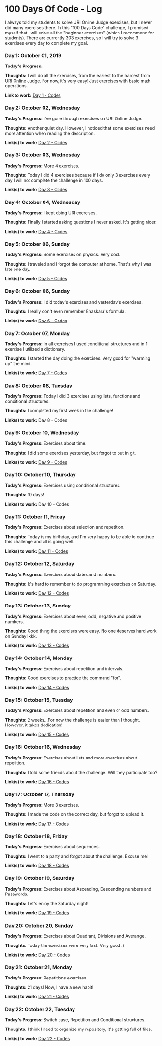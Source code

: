 # 100 Days Of Code - Log

I always told my students to solve URI Online Judge exercises, but I never did many exercises there. In this "100 Days Code" challenge, I promised myself that I will solve all the "beginner exercises" (which I recommend for students). There are currently 303 exercises, so I will try to solve 3 exercises every day to complete my goal.

### Day 1: October 01, 2019

**Today's Progress:** 

**Thoughts:** I will do all the exercises, from the easiest to the hardest from URI Online Judge. For now, it's very easy! Just exercises with basic math operations.

**Link to work:** 
[Day 1 - Codes](https://github.com/marciosaraiva/Source-Codes-100-days-code/blob/master/Day1.ipynb)

### Day 2: October 02, Wednesday

**Today's Progress:** I've gone through exercises on URI Online Judge.

**Thoughts:** Another quiet day. However, I noticed that some exercises need more attention when reading the description.

**Link(s) to work:**
[Day 2 - Codes](https://github.com/marciosaraiva/Source-Codes-100-days-code/blob/master/Day2.ipynb)


### Day 3: October 03, Wednesday

**Today's Progress:** More 4 exercises.

**Thoughts:** Today I did 4 exercises because if I do only 3 exercises every day I will not complete the challenge in 100 days.

**Link(s) to work:**
[Day 3 - Codes](https://github.com/marciosaraiva/Source-Codes-100-days-code/blob/master/Day3.ipynb)

### Day 4: October 04, Wednesday

**Today's Progress:** I kept doing URI exercises.

**Thoughts:** Finally I started asking questions I never asked. It's getting nicer.

**Link(s) to work:**
[Day 4 - Codes](https://github.com/marciosaraiva/Source-Codes-100-days-code/blob/master/Day4.ipynb)

### Day 5: October 06, Sunday

**Today's Progress:** Some exercises on physics. Very cool.

**Thoughts:** I traveled and I forgot the computer at home. That's why I was late one day.

**Link(s) to work:**
[Day 5 - Codes](https://github.com/marciosaraiva/Source-Codes-100-days-code/blob/master/Day5.ipynb)

### Day 6: October 06, Sunday

**Today's Progress:** I did today's exercises and yesterday's exercises.

**Thoughts:** I really don't even remember Bhaskara's formula.

**Link(s) to work:**
[Day 6 - Codes](https://github.com/marciosaraiva/Source-Codes-100-days-code/blob/master/Day6.ipynb)

### Day 7: October 07, Monday

**Today's Progress:** In all exercises I used conditional structures and in 1 exercise I utilized a dictionary.

**Thoughts:** I started the day doing the exercises. Very good for "warming up" the mind.

**Link(s) to work:**
[Day 7 - Codes](https://github.com/marciosaraiva/Source-Codes-100-days-code/blob/master/Day7.ipynb)

### Day 8: October 08, Tuesday

**Today's Progress:** Today I did 3 exercises using lists, functions and conditional structures.

**Thoughts:** I completed my first week in the challenge!

**Link(s) to work:**
[Day 8 - Codes](https://github.com/marciosaraiva/Source-Codes-100-days-code/blob/master/Day8.ipynb)

### Day 9: October 10, Wednesday

**Today's Progress:** Exercises about time.

**Thoughts:** I did some exercises yesterday, but forgot to put in git. 

**Link(s) to work:**
[Day 9 - Codes](https://github.com/marciosaraiva/Source-Codes-100-days-code/blob/master/Day9.ipynb)

### Day 10: October 10, Thursday

**Today's Progress:** Exercises using conditional structures.

**Thoughts:** 10 days!

**Link(s) to work:**
[Day 10 - Codes](https://github.com/marciosaraiva/Source-Codes-100-days-code/blob/master/Day10.ipynb)

### Day 11: October 11, Friday

**Today's Progress:** Exercises about selection and repetition.

**Thoughts:** Today is my birthday, and I'm very happy to be able to continue this challenge and all is going well.

**Link(s) to work:**
[Day 11 - Codes](https://github.com/marciosaraiva/Source-Codes-100-days-code/blob/master/Day11.ipynb)


### Day 12: October 12, Saturday

**Today's Progress:** Exercises about dates and numbers.

**Thoughts:** It's hard to remember to do programming exercises on Saturday.

**Link(s) to work:**
[Day 12 - Codes](https://github.com/marciosaraiva/Source-Codes-100-days-code/blob/master/Day12.ipynb)


### Day 13: October 13, Sunday

**Today's Progress:** Exercises about even, odd, negative and positive numbers.

**Thoughts:** Good thing the exercises were easy. No one deserves hard work on Sunday! kkk.

**Link(s) to work:**
[Day 13 - Codes](https://github.com/marciosaraiva/Source-Codes-100-days-code/blob/master/Day13.ipynb)

### Day 14: October 14, Monday

**Today's Progress:** Exercises about repetition and intervals.

**Thoughts:** Good exercises to practice the command "for".

**Link(s) to work:**
[Day 14 - Codes](https://github.com/marciosaraiva/Source-Codes-100-days-code/blob/master/Day14.ipynb)

### Day 15: October 15, Tuesday

**Today's Progress:** Exercises about repetition and even or odd numbers.

**Thoughts:** 2 weeks...For now the challenge is easier than I thought. However, it takes dedication!

**Link(s) to work:**
[Day 15 - Codes](https://github.com/marciosaraiva/Source-Codes-100-days-code/blob/master/Day15.ipynb)

### Day 16: October 16, Wednesday

**Today's Progress:** Exercises about lists and more exercises about repetition.

**Thoughts:** I told some friends about the challenge. Will they participate too?

**Link(s) to work:**
[Day 16 - Codes](https://github.com/marciosaraiva/Source-Codes-100-days-code/blob/master/Day16.ipynb)


### Day 17: October 17, Thursday

**Today's Progress:** More 3 exercises.

**Thoughts:** I made the code on the correct day, but forgot to upload it.

**Link(s) to work:**
[Day 17 - Codes](https://github.com/marciosaraiva/Source-Codes-100-days-code/blob/master/Day17.ipynb)

### Day 18: October 18, Friday

**Today's Progress:** Exercises about sequences.

**Thoughts:** I went to a party and forgot about the challenge. Excuse me!

**Link(s) to work:**
[Day 18 - Codes](https://github.com/marciosaraiva/Source-Codes-100-days-code/blob/master/Day18.ipynb)


### Day 19: October 19, Saturday

**Today's Progress:** Exercises about Ascending, Descending numbers and Passwords.

**Thoughts:** Let's enjoy the Saturday night!

**Link(s) to work:**
[Day 19 - Codes](https://github.com/marciosaraiva/Source-Codes-100-days-code/blob/master/Day19.ipynb)

### Day 20: October 20, Sunday

**Today's Progress:** Exercises about Quadrant, Divisions and Averange.

**Thoughts:** Today the exercises were very fast. Very good :)

**Link(s) to work:**
[Day 20 - Codes](https://github.com/marciosaraiva/Source-Codes-100-days-code/blob/master/Day20.ipynb)

### Day 21: October 21, Monday

**Today's Progress:** Repetitions exercises.

**Thoughts:** 21 days! Now, I have a new habit!

**Link(s) to work:**
[Day 21 - Codes](https://github.com/marciosaraiva/Source-Codes-100-days-code/blob/master/Day21.ipynb)

### Day 22: October 22, Tuesday

**Today's Progress:** Switch case, Repetition and Conditional structures.

**Thoughts:** I think I need to organize my repository, it's getting full of files.

**Link(s) to work:**
[Day 22 - Codes](https://github.com/marciosaraiva/Source-Codes-100-days-code/blob/master/Day22.ipynb)
